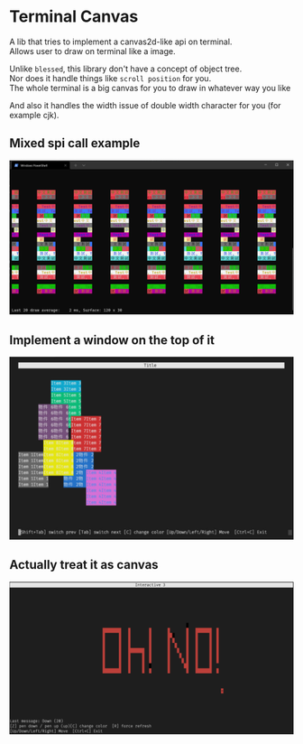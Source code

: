 # Terminal Canvas

A lib that tries to implement a canvas2d-like api on terminal.  
Allows user to draw on terminal like a image.

Unlike `blessed`, this library don't have a concept of object tree.  
Nor does it handle things like `scroll position` for you.  
The whole terminal is a big canvas for you to draw in whatever way you like

And also it handles the width issue of double width character for you (for example cjk).

## Mixed spi call example

![Demo image](./demo.png)

## Implement a window on the top of it

![Demo2 image](./demo2.png)

## Actually treat it as canvas

![Demo3 image](./demo3.png)
